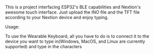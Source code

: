 This is a project interfacing ESP32's BLE capabilities and Nextion's awesome touch interface. Just upload the INO file and the TFT file according to your Nextion device and enjoy typing.

Usage:

To use the Wearable Keyboard, all you have to do is to connect it to the device you want to type in(Windows, MacOS, and Linux are currently supported) and type in the characters
